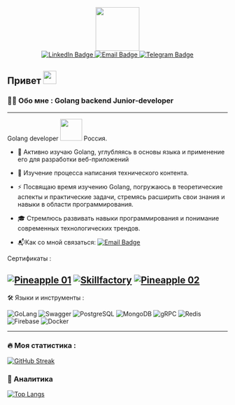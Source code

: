 
<!--
**zatrasz75/zatrasz75** is a ✨ _special_ ✨ repository because its `README.md` (this file) appears on your GitHub profile.

Here are some ideas to get you started:

- 🔭 I’m currently working on ...
- 🌱 I’m currently learning ...
- 👯 I’m looking to collaborate on ...
- 🤔 I’m looking for help with ...
- 💬 Ask me about ...
- 📫 How to reach me: ...
- 😄 Pronouns: ...
- 👋
- ⚡ Fun fact: ...
-->

<div id="header" align="center">
  <img src="https://media.giphy.com/media/M9gbBd9nbDrOTu1Mqx/giphy.gif" width="100"/>
</div>

<div id="badges" align="center">
<a href="https://www.linkedin.com/in/михаил-токмачев-a636a9281/" target="_blank">
  <img src="https://img.shields.io/badge/LinkedIn-blue?style=for-the-badge&logo=linkedin&logoColor=white" alt="LinkedIn Badge"/>
</a>
  <a href="mailto:zatrasz@ya.ru" target="_blank">
    <img src="https://img.shields.io/badge/Email-red?style=for-the-badge&logo=gmail&logoColor=white" alt="Email Badge"/>
  </a>
<a href="https://t.me/Zatrasz" target="_blank">
  <img src="https://img.shields.io/badge/Telegram-blue?style=for-the-badge&logo=telegram&logoColor=white" alt="Telegram Badge"/>
</a>
</div>

<img src="https://komarev.com/ghpvc/?username=zatrasz75-github-username&style=flat-square&color=blue" alt=""/>

<h2>
  Привет
  <img src="https://media.giphy.com/media/hvRJCLFzcasrR4ia7z/giphy.gif" width="30px"/>
</h2>

### 👨‍💻 Обо мне : Golang backend Junior-developer

---
Golang developer <img src="https://media.giphy.com/media/WUlplcMpOCEmTGBtBW/giphy.gif" width="50"> Россия.

- 🔭 Активно изучаю Golang, углубляясь в основы языка и применение его для разработки веб-приложений

- 🌱 Изучение процесса написания технического контента.

- ⚡ Посвящаю время изучению Golang, погружаюсь в теоретические аспекты и практические задачи, стремясь расширить свои знания и навыки в области программирования.

- 🎓 Стремлюсь развивать навыки программирования и понимание современных технологических трендов.

- 📬Как со мной связаться: [![Email Badge](https://img.shields.io/badge/zatrasz%40ya.ru-red?style=flat&logo=mail&logoColor=white)](mailto:zatrasz@ya.ru)

Сертификаты :

[![Pineapple 01](https://img.shields.io/badge/Pineapple-beige)](https://disk.yandex.ru/i/5o6FLJRj_ysT6w)
[![Skillfactory](https://img.shields.io/badge/Skillfactory-green)](https://disk.yandex.ru/i/W7mvJpwktZ7zCw)
[![Pineapple 02](https://img.shields.io/badge/Pineapple-beige)](https://disk.yandex.ru/i/2r-DbLTJOQcNrw)
---



🛠️ Языки и инструменты :

![GoLang](https://img.shields.io/badge/GoLang-316192?style=for-the-badhttps://yadi.sk/i/pRyjulxLAuj8UQge&logo=go&logoColor=white)
![Swagger](https://img.shields.io/badge/Swagger-000000?style=for-the-badge&logo=swagger&logoColor=white)
![PostgreSQL](https://img.shields.io/badge/POstgreSQL-%23646CFF?style=for-the-badge&logo=postgresql&logoColor=black)
![MongoDB](https://img.shields.io/badge/MongoDB-6DA55F?style=for-the-badge&logo=mongodb&logoColor=black)
![gRPC](https://img.shields.io/badge/gRPC-316192?style=for-the-badge&logo=gRPC&logoColor=black)
![Redis](https://img.shields.io/badge/Redis-%23E0234E?style=for-the-badge&logo=redis&logoColor=black)
![Firebase](https://img.shields.io/badge/Firebase-%2338B2AC?style=for-the-badge&logo=firebase&logoColor=black)
![Docker](https://img.shields.io/badge/Docker-316192?style=for-the-badge&logo=docker&logoColor=white)

---

### 🔥 Моя статистика :

[![GitHub Streak](https://github-readme-streak-stats.herokuapp.com?user=zatrasz75&theme=highcontrast&locale=ru)](https://git.io/streak-stats)

### 🌱 Аналитика
[![Top Langs](https://github-readme-stats.vercel.app/api/top-langs/?username=zatrasz75&layout=compact&theme=vision-friendly-dark)](https://github.com/anuraghazra/github-readme-stats)